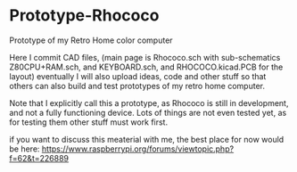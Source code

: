 # Prototype-Rhococo
Prototype of my Retro Home color computer

Here I commit CAD files, (main page is Rhococo.sch with sub-schematics Z80CPU+RAM.sch, and KEYBOARD.sch, and RHOCOCO.kicad.PCB for the layout) 
eventually I will also upload ideas, code and other stuff so that others can also build and test prototypes of my retro home computer.

Note that I explicitly call this a prototype, as Rhococo is still in development, and not a fully functioning device.
Lots of things are not even tested yet, as for testing them other stuff must work first.

if you want to discuss this meaterial with me, the best place for now would be here: https://www.raspberrypi.org/forums/viewtopic.php?f=62&t=226889

